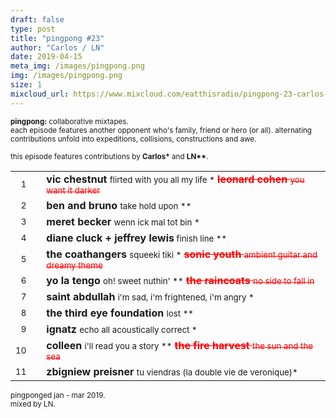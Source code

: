```yaml
---
draft: false
type: post
title: "pingpong #23"
author: "Carlos / LN"
date: 2019-04-15
meta_img: /images/pingpong.png
img: /images/pingpong.png
size: 1
mixcloud_url: https://www.mixcloud.com/eatthisradio/pingpong-23-carlos-ln/ 
---
```



<small><b>pingpong:</b> collaborative mixtapes.<br>
	each episode features another opponent who's family, friend or hero (or all). alternating contributions unfold into expeditions, collisions, constructions and awe.</small>

<small>this episode features contributions by <b>Carlos\*</b> and <b>LN\*\*</b>.</small>



|                  |   |         		|
|----------------: |---| -------------	|
| <small>1</small> |   | **vic chestnut**		 		<small>		flirted with you all my life			*</small> 										 <a href="https://open.spotify.com/track/5zb7npjQqoJ7Kcpq4yD9qn" target="_blank" style="color:red;text-decoration: line-through;">**leonard cohen**	  			<small>		you want it darker </small></a>  |
| <small>2</small> |   | **ben and bruno**							<small>		take hold upon							**</small>	|
| <small>3</small> |   | **meret becker**				<small>		wenn ick mal tot bin	 				*</small>   |
| <small>4</small> |   | **diane cluck + jeffrey lewis**<small>		finish line								**</small>	|
| <small>5</small> |   | **the coathangers**  			<small>		squeeki tiki 							*</small> 										 <a href="https://open.spotify.com/track/6jUh4Lf63yVQnsvRmlRp4O" target="_blank" style="color:red;text-decoration: line-through;">**sonic youth**	  			<small>		ambient guitar and dreamy theme </small></a>   |
| <small>6</small> |   | **yo la tengo**				<small>		oh! sweet nuthin'						\*\*</small> 										<a href="https://open.spotify.com/track/2fWxcJeDQiLStdAdwF4ms6" target="_blank" style="color:red;text-decoration: line-through;">**the raincoats**	  			<small>		no side to fall in </small></a>	|
| <small>7</small> |   | **saint abdullah**	 			<small>		i'm sad, i'm frightened, i'm angry		*</small>   |
| <small>8</small> |   | **the third eye foundation**	<small>		lost									**</small>	|
| <small>9</small> |   | **ignatz**						<small>		echo all acoustically correct			*</small>	|
| <small>10</small>|   | **colleen**	 				<small>		i'll read you a story		 			\*\*</small>										<a href="https://open.spotify.com/track/6q61XaO2PR6QbtbFffCinU" target="_blank" style="color:red;text-decoration: line-through;">**the fire harvest**	  			<small>		the sun and the sea </small></a>	|
| <small>11</small>|   | **zbigniew preisner** 			<small>		tu viendras (la double vie de veronique)*</small>	|



<small>pingponged jan - mar 2019.<br>mixed by LN.</small>
